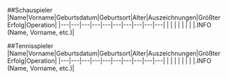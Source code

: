 ##Schauspieler
|Name|Vorname|Geburtsdatum|Geburtsort|Alter|Auszeichnungen|Größter Erfolg|Operation|
|---|---|---|---|---|---|---|---|---|---|
| | | | | | | |.INFO (Name, Vorname, etc.)|

##Tennisspieler
|Name|Vorname|Geburtsdatum|Geburtsort|Alter|Auszeichnungen|Größter Erfolg|Operation|
|---|---|---|---|---|---|---|---|---|---|
| | | | | | | |.INFO (Name, Vorname, etc.)|

